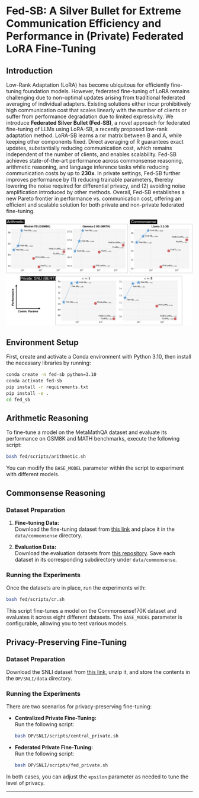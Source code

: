 # Fed-SB: A Silver Bullet for Extreme Communication Efficiency and Performance in (Private) Federated LoRA Fine-Tuning


## Introduction

Low-Rank Adaptation (LoRA) has become ubiquitous for efficiently fine-tuning foundation models. However, federated fine-tuning of LoRA remains challenging due to non-optimal updates arising from traditional federated averaging of individual adapters. Existing solutions either incur prohibitively high communication cost that scales linearly with the number of clients or suffer from performance degradation due to limited expressivity. We introduce **Federated Silver Bullet (Fed-SB)**, a novel approach for federated fine-tuning of LLMs using LoRA-SB, a recently proposed low-rank adaptation method. LoRA-SB learns a rxr matrix between B and A, while keeping other components fixed. Direct averaging of R guarantees exact updates, substantially reducing communication cost, which remains independent of the number of clients, and enables scalability. Fed-SB achieves state-of-the-art performance across commonsense reasoning, arithmetic reasoning, and language inference tasks while reducing communication costs by up to **230x**. In private settings, Fed-SB further improves performance by (1) reducing trainable parameters, thereby lowering the noise required for differential privacy, and (2) avoiding noise amplification introduced by other methods. Overall, Fed-SB establishes a new Pareto frontier in performance vs. communication cost, offering an efficient and scalable solution for both private and non-private federated fine-tuning.

![Fed-SB Results](assets/results.png)

## Environment Setup

First, create and activate a Conda environment with Python 3.10, then install the necessary libraries by running:

```bash
conda create -n fed-sb python=3.10
conda activate fed-sb
pip install -r requirements.txt
pip install -e .
cd fed_sb
```

## Arithmetic Reasoning

To fine-tune a model on the MetaMathQA dataset and evaluate its performance on GSM8K and MATH benchmarks, execute the following script:

```bash
bash fed/scripts/arithmetic.sh
```

You can modify the `BASE_MODEL` parameter within the script to experiment with different models.

## Commonsense Reasoning

### Dataset Preparation

1. **Fine-tuning Data:**  
   Download the fine-tuning dataset from [this link](https://github.com/AGI-Edgerunners/LLM-Adapters/blob/main/ft-training_set/commonsense_170k.json) and place it in the `data/commonsense` directory.

2. **Evaluation Data:**  
   Download the evaluation datasets from [this repository](https://github.com/AGI-Edgerunners/LLM-Adapters/tree/main/dataset). Save each dataset in its corresponding subdirectory under `data/commonsense`.

### Running the Experiments

Once the datasets are in place, run the experiments with:

```bash
bash fed/scripts/cr.sh
```

This script fine-tunes a model on the Commonsense170K dataset and evaluates it across eight different datasets. The `BASE_MODEL` parameter is configurable, allowing you to test various models.

## Privacy-Preserving Fine-Tuning

### Dataset Preparation

Download the SNLI dataset from [this link](https://nlp.stanford.edu/projects/snli/snli_1.0.zip), unzip it, and store the contents in the `DP/SNLI/data` directory.

### Running the Experiments

There are two scenarios for privacy-preserving fine-tuning:

- **Centralized Private Fine-Tuning:**  
  Run the following script:

  ```bash
  bash DP/SNLI/scripts/central_private.sh
  ```

- **Federated Private Fine-Tuning:**  
  Run the following script:

  ```bash
  bash DP/SNLI/scripts/fed_private.sh
  ```

In both cases, you can adjust the `epsilon` parameter as needed to tune the level of privacy.

---
